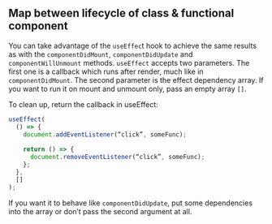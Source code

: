 ## Map between lifecycle of class & functional component

You can take advantage of the `useEffec`t hook to achieve the same results as with the `componentDidMount`, `componentDidUpdate` and `componentWillUnmount` methods. `useEffect` accepts two parameters. The first one is a callback which runs after render, much like in `componentDidMount`. The second parameter is the effect dependency array. If you want to run it on mount and unmount only, pass an empty array `[]`.

To clean up, return the callback in useEffect:

```jsx
useEffect(
  () => {
    document.addEventListener(“click”, someFunc);
    
    return () => {
      document.removeEventListener(“click”, someFunc);
    };
  },
  []
);
```

If you want it to behave like `componentDidUpdate`, put some dependencies into the array or don’t pass the second argument at all.

